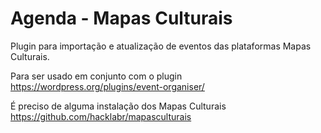 # Agenda - Mapas Culturais
Plugin para importação e atualização de eventos das plataformas Mapas Culturais.

Para ser usado em conjunto com o plugin<br />
https://wordpress.org/plugins/event-organiser/

É preciso de alguma instalação dos Mapas Culturais<br />
https://github.com/hacklabr/mapasculturais





